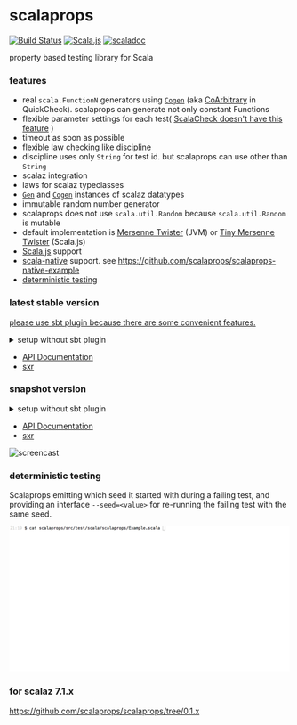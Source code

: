 # scalaprops

[![Build Status](https://travis-ci.org/scalaprops/scalaprops.svg?branch=master)](https://travis-ci.org/scalaprops/scalaprops)
[![Scala.js](https://www.scala-js.org/assets/badges/scalajs-0.6.14.svg)](https://www.scala-js.org)
[![scaladoc](http://javadoc-badge.appspot.com/com.github.scalaprops/scalaprops-all_2.12.svg?label=scaladoc)](https://javadoc-badge.appspot.com/com.github.scalaprops/scalaprops-all_2.12/scalaprops/index.html?javadocio=true)

property based testing library for Scala

### features
- real `scala.FunctionN` generators using [`Cogen`](gen/src/main/scala/scalaprops/Cogen.scala) (aka [CoArbitrary](https://hackage.haskell.org/package/QuickCheck-2.8.1/docs/Test-QuickCheck-Arbitrary.html#t:CoArbitrary) in QuickCheck). scalaprops can generate not only constant Functions
- flexible parameter settings for each test( [ScalaCheck doesn't have this feature](https://github.com/rickynils/scalacheck/issues/120) )
- timeout as soon as possible
- flexible law checking like [discipline](https://github.com/typelevel/discipline)
 - discipline uses only `String` for test id. but scalaprops can use other than `String`
- scalaz integration
 - laws for scalaz typeclasses
 - [`Gen`](gen/src/main/scala/scalaprops/Gen.scala) and [`Cogen`](gen/src/main/scala/scalaprops/Cogen.scala) instances of scalaz datatypes
- immutable random number generator
 - scalaprops does not use `scala.util.Random` because `scala.util.Random` is mutable
 - default implementation is [Mersenne Twister](http://www.math.sci.hiroshima-u.ac.jp/~m-mat/MT/emt.html) (JVM) or [Tiny Mersenne Twister](http://www.math.sci.hiroshima-u.ac.jp/~m-mat/MT/TINYMT/) (Scala.js)
- [Scala.js](https://www.scala-js.org/) support
- [scala-native](http://scala-native.org) support. see <https://github.com/scalaprops/scalaprops-native-example>
- [deterministic testing](#deterministic-testing)

### latest stable version

[please use sbt plugin because there are some convenient features.](https://github.com/scalaprops/sbt-scalaprops)


<details><summary>setup without sbt plugin</summary>

```scala
testFrameworks += new TestFramework("scalaprops.ScalapropsFramework")

parallelExecution in Test := false // currently, does not support parallel execution

libraryDependencies += "com.github.scalaprops" %% "scalaprops" % "0.5.0" % "test"
```

```scala
libraryDependencies += "com.github.scalaprops" %% "scalaprops-scalazlaws" % "0.5.0" % "test"
```

</details>


- [API Documentation](https://oss.sonatype.org/service/local/repositories/releases/archive/com/github/scalaprops/scalaprops-all_2.12/0.5.0/scalaprops-all_2.12-0.5.0-javadoc.jar/!/scalaprops/index.html)
- [sxr](https://oss.sonatype.org/service/local/repositories/releases/archive/com/github/scalaprops/scalaprops-all_2.12/0.5.0/scalaprops-all_2.12-0.5.0-sxr.jar/!/index.html)


### snapshot version

<details><summary>setup without sbt plugin</summary>

```scala
resolvers += Opts.resolver.sonatypeSnapshots

testFrameworks += new TestFramework("scalaprops.ScalapropsFramework")

parallelExecution in Test := false

libraryDependencies += "com.github.scalaprops" %% "scalaprops" % "0.5.1-SNAPSHOT" % "test"
```

```scala
libraryDependencies += "com.github.scalaprops" %% "scalaprops-scalazlaws" % "0.5.1-SNAPSHOT" % "test"
```

</details>

- [API Documentation](https://oss.sonatype.org/service/local/repositories/snapshots/archive/com/github/scalaprops/scalaprops-all_2.12/0.5.1-SNAPSHOT/scalaprops-all_2.12-0.5.1-SNAPSHOT-javadoc.jar/!/scalaprops/index.html)
- [sxr](https://oss.sonatype.org/service/local/repositories/snapshots/archive/com/github/scalaprops/scalaprops-all_2.12/0.5.1-SNAPSHOT/scalaprops-all_2.12-0.5.1-SNAPSHOT-sxr.jar/!/index.html)


![screencast](screencast.gif)

### deterministic testing

Scalaprops emitting which seed it started with during a failing test, and providing an interface `--seed=<value>` for re-running the failing test with the same seed.

![deterministic-testing](deterministic-testing.gif)

### for scalaz 7.1.x

<https://github.com/scalaprops/scalaprops/tree/0.1.x>
